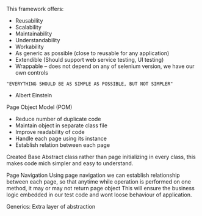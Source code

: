This framework offers:

- Reusability
- Scalability
- Maintainability
- Understandability
- Workability
- As generic as possible (close to reusable for any application)
- Extendible (Should support web service testing, UI testing)
- Wrappable – does not depend on any of selenium version, we have our own controls

`"EVERYTHING SHOULD BE AS SIMPLE AS POSSIBLE, BUT NOT SIMPLER"`

- Albert Einstein

Page Object Model (POM)
- Reduce number of duplicate code
- Maintain object in separate class file
- Improve readability of code
- Handle each page using its instance
- Establish relation between each page

Created Base Abstract class rather than page initializing in every class, this makes code mich simpler and easy to understand.

Page Navigation
Using page navigation we can establish relationship between each page, so that anytime while operation is performed on one method, it may or may not return page object
This will ensure the business logic embedded in our test code and wont loose behaviour of application.

Generics:
Extra layer of abstraction